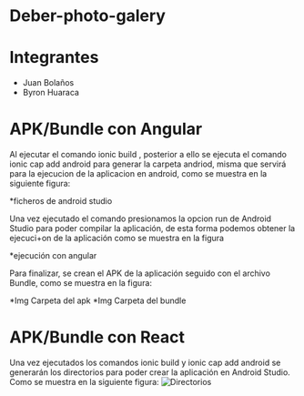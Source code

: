 # Deber-photo-galery

# Integrantes
  - Juan Bolaños
  - Byron Huaraca

# APK/Bundle con Angular
Al ejecutar el comando ionic build , posterior a ello se ejecuta el comando ionic cap add android para generar la carpeta andriod, misma que servirá para la ejecucion de la aplicacion en android, como se muestra en la siguiente figura:

*ficheros de android studio

Una vez ejecutado el comando presionamos la opcion run de Android Studio para poder compilar la aplicación, de esta forma podemos obtener la ejecuci+on de la aplicación como se muestra en la figura 

*ejecución con angular 

Para finalizar, se crean el APK de la aplicación seguido con el archivo Bundle, como se muestra en la figura:

*Img Carpeta del apk
*Img Carpeta del bundle

# APK/Bundle con React
Una vez ejecutados los comandos ionic build y ionic cap add android se generarán los directorios para poder crear la aplicación en Android Studio. Como se muestra en la siguiente figura:
![Directorios](https://user-images.githubusercontent.com/58042215/147160125-0b3bf2e0-020e-4c1f-bf67-aa4fec8ecbc9.PNG)


